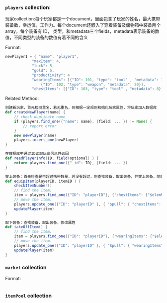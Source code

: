 ### `players` collection:

玩家collection:每个玩家都是一个document，里面包含了玩家的姓名，最大携带装备数，幸运值，工作力。每个document还嵌入了穿着装备及储物箱中装备两个array。每个装备有 ID， 类型，和metadata三个fields，metadata表示装备的数值，不同类型的装备的数值有着不同的含义

Format:
```scala
newPlayer1 = { "name": "player1",
            "maxItem": 4,
            "luck": 5,
            "gold": 5,
            "productivity": 4
            "wearingItems": [{"ID": 101, "type": "tool" , "metadata": 18},
                {"ID": 102, "type": "weapon", "metadata": 20}],
            "chestItems": [{"ID": 103, "type": "tool" , "metadata": 8}]}
```

Related Method:

```scala
创建新玩家，首先检测重名，若无重名，则根据一定规则初始化玩家属性，将玩家加入数据库
def createNewPlayer(name) {
    // check duplicate name
    if (players.find_one({"name": name}, {field: ... }) != None) {
        // report error
    }
    new newPlayer(name)
    players.insert_one(newPlayer)
}

在数据库中通过ID读取玩家信息并返回
def readPlayerInfo(ID, field(optional) ) {
    return players.find_one({"_id": ID}, {field: ... })
}

穿上装备：首先检查是否超过携带数量，若没有超过，则查找装备，取出装备，并穿上装备，同时修改玩家属性
def equipItem(playerID, itemID ) {
    checkItemNumber()
    // find the item.
    item = players.find_one({"ID": "playerID"}, {"chestItems": {"$elemMatch": {"ID" : itemID}}})['chestItems'][0]
    // move the item.
    players.update_one({"ID": "playerID" }, { "$pull": { "chestItems": {"ID" : itemID} }, "$push": { "wearingItems" : item } })
    updatePlayer(item)
}

取下装备：查找装备，取出装备，修改属性
def takeOffItem() {
    // find the item.
    item = players.find_one({"ID": "playerID"}, {"wearingItems": {"$elemMatch": {"ID" : itemID}}})["wearingItems"][0]
    // move the item.
    players.update_one({"ID": "playerID" }, { "$pull": { "wearingItems": {"ID" : itemID} }, "$push": { "chestItems" : item } })
    updatePlayer(item)
}


```


### `market` collection


Format:
```scala

```



### `itemPool` collection